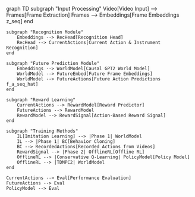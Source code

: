 

graph TD
    subgraph "Input Processing"
        Video[Video Input] --> Frames[Frame Extraction]
        Frames --> Embeddings[Frame Embeddings z_seq]
    end

    subgraph "Recognition Module"
        Embeddings --> RecHead[Recognition Head]
        RecHead --> CurrentActions[Current Action & Instrument Recognition]
    end

    subgraph "Future Prediction Module"
        Embeddings --> WorldModel[Causal GPT2 World Model]
        WorldModel --> FutureEmbed[Future Frame Embeddings]
        WorldModel --> FutureActions[Future Action Predictions f_a_seq_hat]
    end

    subgraph "Reward Learning"
        CurrentActions --> RewardModel[Reward Predictor]
        FutureActions --> RewardModel
        RewardModel --> RewardSignal[Action-Based Reward Signal]
    end

    subgraph "Training Methods"
        IL[Imitation Learning] --> |Phase 1| WorldModel
        IL --> |Phase 1| BC[Behavior Cloning]
        BC --> RecordedActions[Recorded Actions from Videos]
        RewardSignal --> |Phase 2| OfflineRL[Offline RL]
        OfflineRL --> |Conservative Q-Learning| PolicyModel[Policy Model]
        OfflineRL --> |TDMPC2| WorldModel
    end

    CurrentActions --> Eval[Performance Evaluation]
    FutureActions --> Eval
    PolicyModel --> Eval